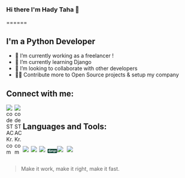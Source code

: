 ### Hi there  I'm Hady Taha 👋
======

## I'm a Python Developer

- 🔭 I’m currently working as a freelancer !
- 🌱 I’m currently learning Django
- 👯 I’m looking to collaborate with other developers
- 🐱‍👓 Contribute more to Open Source projects & setup my company

## Connect with me:

[<img align="left" alt="codeSTACKr.com" width="22px" src="https://www.flaticon.com/svg/static/icons/svg/145/145812.svg"/>](https://twitter.com/HadyTaha77)
[<img align="left" alt="codeSTACKr.com" width="22px" src="https://www.flaticon.com/svg/static/icons/svg/2111/2111463.svg"/>](https://www.instagram.com/haditaha__/)

</br>

## Languages and Tools:

[<img align="left"  width="22px" src="https://www.flaticon.com/svg/static/icons/svg/919/919827.svg"/>]()
[<img align="left"  width="22px" src="https://www.flaticon.com/svg/static/icons/svg/919/919826.svg"/>]()
[<img align="left"  width="22px" src="https://www.flaticon.com/svg/static/icons/svg/919/919826.svg"/>]()
[<img align="left"  width="26px" src="https://github.com/devicons/devicon/blob/master/icons/django/django-original.svg" />]()
[<img align="left"  width="26px" src="https://www.flaticon.com/svg/static/icons/svg/919/919852.svg" />]()
[<img align="left"  width="26px" src="https://www.flaticon.com/svg/static/icons/svg/919/919836.svg" />]() 
</br>
======

>Make it work, make it right, make it fast.
